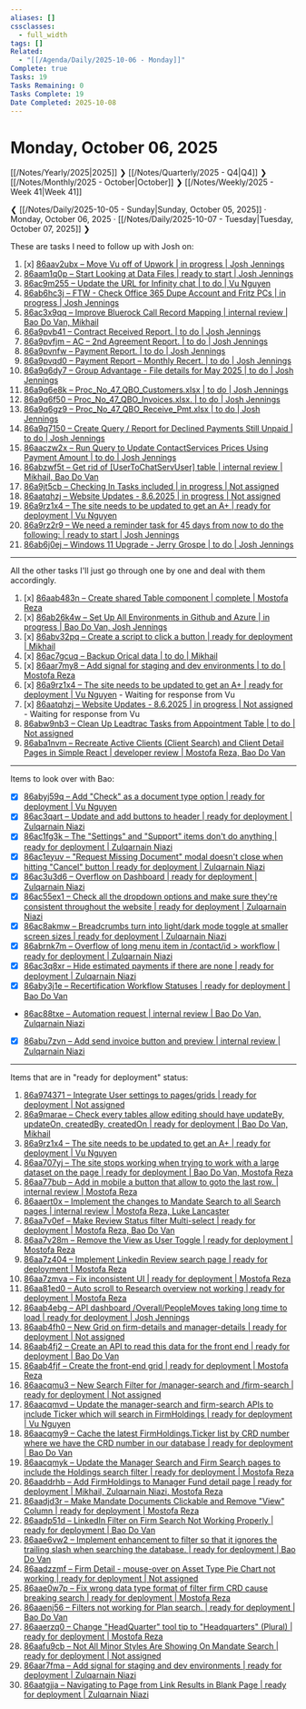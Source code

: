 ```yaml
---
aliases: []
cssclasses:
  - full_width
tags: []
Related:
  - "[[/Agenda/Daily/2025-10-06 - Monday]]"
Complete: true
Tasks: 19
Tasks Remaining: 0
Tasks Complete: 19
Date Completed: 2025-10-08
---
```

# Monday, October 06, 2025

[[/Notes/Yearly/2025|2025]] ❯ [[/Notes/Quarterly/2025 - Q4|Q4]] ❯ [[/Notes/Monthly/2025 - October|October]] ❯ [[/Notes/Weekly/2025 - Week 41|Week 41]]

❮ [[/Notes/Daily/2025-10-05 - Sunday|Sunday, October 05, 2025]] · Monday, October 06, 2025 · [[/Notes/Daily/2025-10-07 - Tuesday|Tuesday, October 07, 2025]] ❯


These are tasks I need to follow up with Josh on:

1. [x] [86aav2ubx – Move Vu off of Upwork | in progress | Josh Jennings](https://app.clickup.com/t/86aav2ubx)
2. [86aam1q0p – Start Looking at Data Files | ready to start | Josh Jennings](https://app.clickup.com/t/86aam1q0p)
3. [86ac9m255 – Update the URL for Infinity chat | to do | Vu Nguyen](https://app.clickup.com/t/86ac9m255)
4. [86ab6hc3j – FTW - Check Office 365 Dupe Account and Fritz PCs | in progress | Josh Jennings](https://app.clickup.com/t/86ab6hc3j)
5. [86ac3x9qq – Improve Bluerock Call Record Mapping | internal review | Bao Do Van, Mikhail](https://app.clickup.com/t/86ac3x9qq)
6. [86a9pvb41 – Contract Received Report. | to do | Josh Jennings](https://app.clickup.com/t/86a9pvb41)
7. [86a9pvfjm – AC – 2nd Agreement Report. | to do | Josh Jennings](https://app.clickup.com/t/86a9pvfjm)
8. [86a9pvnfw – Payment Report. | to do | Josh Jennings](https://app.clickup.com/t/86a9pvnfw)
9. [86a9pvqd0 – Payment Report – Monthly Recert. | to do | Josh Jennings](https://app.clickup.com/t/86a9pvqd0)
10. [86a9q6dy7 – Group Advantage - File details for May 2025 | to do | Josh Jennings](https://app.clickup.com/t/86a9q6dy7)
11. [86a9q6e8k – Proc_No_47_QBO_Customers.xlsx | to do | Josh Jennings](https://app.clickup.com/t/86a9q6e8k)
12. [86a9q6f50 – Proc_No_47_QBO_Invoices.xlsx. | to do | Josh Jennings](https://app.clickup.com/t/86a9q6f50)
13. [86a9q6gz9 – Proc_No_47_QBO_Receive_Pmt.xlsx | to do | Josh Jennings](https://app.clickup.com/t/86a9q6gz9)
14. [86a9q7150 – Create Query / Report for Declined Payments Still Unpaid | to do | Josh Jennings](https://app.clickup.com/t/86a9q7150)
15. [86aaczw2x – Run Query to Update ContactServices Prices Using Payment Amount | to do | Josh Jennings](https://app.clickup.com/t/86aaczw2x)
16. [86abzwf5t – Get rid of [UserToChatServUser] table | internal review | Mikhail, Bao Do Van](https://app.clickup.com/t/86abzwf5t)
17. [86a9jt5cb – Checking In Tasks included | in progress | Not assigned](https://app.clickup.com/t/86a9jt5cb)
18. [86aatqhzj – Website Updates - 8.6.2025 | in progress | Not assigned](https://app.clickup.com/t/86aatqhzj)
19. [86a9rz1x4 – The site needs to be updated to get an A+ | ready for deployment | Vu Nguyen](https://app.clickup.com/t/86a9rz1x4)
20. [86a9rz2r9 – We need a reminder task for 45 days from now to do the following: | ready to start | Josh Jennings](https://app.clickup.com/t/86a9rz2r9)
21. [86ab6j0ej – Windows 11 Upgrade - Jerry Grospe | to do | Josh Jennings](https://app.clickup.com/t/86ab6j0ej)

---

All the other tasks I'll just go through one by one and deal with them accordingly.

1. [x] [86aab483n – Create shared Table component | complete | Mostofa Reza](https://app.clickup.com/t/86aab483n)
2. [x] [86ab26k4w – Set Up All Environments in Github and Azure | in progress | Bao Do Van, Josh Jennings](https://app.clickup.com/t/86ab26k4w)
3. [x] [86abv32pq – Create a script to click a button | ready for deployment | Mikhail](https://app.clickup.com/t/86abv32pq)
4. [x] [86ac7gcuq – Backup Orical data | to do | Mikhail](https://app.clickup.com/t/86ac7gcuq)
5. [x] [86aar7my8 – Add signal for staging and dev environments | to do | Mostofa Reza](https://app.clickup.com/t/86aar7my8)
6. [x] [86a9rz1x4 – The site needs to be updated to get an A+ | ready for deployment | Vu Nguyen](https://app.clickup.com/t/86a9rz1x4) - Waiting for response from Vu
7. [x] [86aatqhzj – Website Updates - 8.6.2025 | in progress | Not assigned](https://app.clickup.com/t/86aatqhzj) - Waiting for response from Vu
8. [86abw9nb3 – Clean Up Leadtrac Tasks from Appointment Table | to do | Not assigned](https://app.clickup.com/t/86abw9nb3)
9. [86aba1nvm – Recreate Active Clients (Client Search) and Client Detail Pages in Simple React | developer review | Mostofa Reza, Bao Do Van](https://app.clickup.com/t/86aba1nvm)

----

Items to look over with Bao:

- [x] [86abyj59q – Add "Check" as a document type option | ready for deployment | Vu Nguyen](https://app.clickup.com/t/86abyj59q)  
- [x] [86ac3qart – Update and add buttons to header | ready for deployment | Zulqarnain Niazi](https://app.clickup.com/t/86ac3qart)  
- [x] [86ac1fg3k – The "Settings" and "Support" items don't do anything | ready for deployment | Zulqarnain Niazi](https://app.clickup.com/t/86ac1fg3k)  
- [x] [86ac1eyuv – "Request Missing Document" modal doesn't close when hitting "Cancel" button | ready for deployment | Zulqarnain Niazi](https://app.clickup.com/t/86ac1eyuv)  
- [x] [86ac3u3d6 – Overflow on Dashboard | ready for deployment | Zulqarnain Niazi](https://app.clickup.com/t/86ac3u3d6)  
- [x] [86ac55ex1 – Check all the dropdown options and make sure they're consistent throughout the website | ready for deployment | Zulqarnain Niazi](https://app.clickup.com/t/86ac55ex1)  
- [x] [86ac8akmw – Breadcrumbs turn into light/dark mode toggle at smaller screen sizes | ready for deployment | Zulqarnain Niazi](https://app.clickup.com/t/86ac8akmw)  
- [x] [86abrnk7m – Overflow of long menu item in /contact/id > workflow | ready for deployment | Zulqarnain Niazi](https://app.clickup.com/t/86abrnk7m)  
- [x] [86ac3q8xr – Hide estimated payments if there are none | ready for deployment | Zulqarnain Niazi](https://app.clickup.com/t/86ac3q8xr)  
- [x] [86aby3j1e – Recertification Workflow Statuses | ready for deployment | Bao Do Van](https://app.clickup.com/t/86aby3j1e)  
- [86ac88txe – Automation request | internal review | Bao Do Van, Zulqarnain Niazi](https://app.clickup.com/t/86ac88txe)  
- [x] [86abu7zvn – Add send invoice button and preview | internal review | Zulqarnain Niazi](https://app.clickup.com/t/86abu7zvn)

---

Items that are in "ready for deployment" status:

1. [86a974371 – Integrate User settings to pages/grids | ready for deployment | Not assigned](https://app.clickup.com/t/86a974371)
2. [86a9marae – Check every tables allow editing should have updateBy, updateOn, createdBy, createdOn | ready for deployment | Bao Do Van, Mikhail](https://app.clickup.com/t/86a9marae)
3. [86a9rz1x4 – The site needs to be updated to get an A+ | ready for deployment | Vu Nguyen](https://app.clickup.com/t/86a9rz1x4)
4. [86aa707yj – The site stops working when trying to work with a large dataset on the page | ready for deployment | Bao Do Van, Mostofa Reza](https://app.clickup.com/t/86aa707yj)
5. [86aa77bub – Add in mobile a button that allow to goto the last row. | internal review | Mostofa Reza](https://app.clickup.com/t/86aa77bub)
6. [86aaert0x – Implement the changes to Mandate Search to all Search pages | internal review | Mostofa Reza, Luke Lancaster](https://app.clickup.com/t/86aaert0x)
7. [86aa7v0ef – Make Review Status filter Multi-select | ready for deployment | Mostofa Reza, Bao Do Van](https://app.clickup.com/t/86aa7v0ef)
8. [86aa7v28m – Remove the View as User Toggle | ready for deployment | Mostofa Reza](https://app.clickup.com/t/86aa7v28m)
9. [86aa7z404 – Implement Linkedin Review search page | ready for deployment | Mostofa Reza](https://app.clickup.com/t/86aa7z404)
10. [86aa7zmva – Fix inconsistent UI | ready for deployment | Mostofa Reza](https://app.clickup.com/t/86aa7zmva)
11. [86aa81ed0 – Auto scroll to Research overview not working | ready for deployment | Mostofa Reza](https://app.clickup.com/t/86aa81ed0)
12. [86aab4ebg – API dashboard /Overall/PeopleMoves taking long time to load | ready for deployment | Josh Jennings](https://app.clickup.com/t/86aab4ebg)
13. [86aab4fh0 – New Grid on firm-details and manager-details | ready for deployment | Not assigned](https://app.clickup.com/t/86aab4fh0)
14. [86aab4fj2 – Create an API to read this data for the front end | ready for deployment | Bao Do Van](https://app.clickup.com/t/86aab4fj2)
15. [86aab4fjf – Create the front-end grid | ready for deployment | Mostofa Reza](https://app.clickup.com/t/86aab4fjf)
16. [86aacqmu3 – New Search Filter for /manager-search and /firm-search | ready for deployment | Not assigned](https://app.clickup.com/t/86aacqmu3)
17. [86aacqmvd – Update the manager-search and firm-search APIs to include Ticker which will search in FirmHoldings | ready for deployment | Vu Nguyen](https://app.clickup.com/t/86aacqmvd)
18. [86aacqmy9 – Cache the latest FirmHoldings.Ticker list by CRD number where we have the CRD number in our database | ready for deployment | Bao Do Van](https://app.clickup.com/t/86aacqmy9)
19. [86aacqmyk – Update the Manager Search and Firm Search pages to include the Holdings search filter | ready for deployment | Mostofa Reza](https://app.clickup.com/t/86aacqmyk)
20. [86aaddrhb – Add FirmHoldings to Manager Fund detail page | ready for deployment | Mikhail, Zulqarnain Niazi, Mostofa Reza](https://app.clickup.com/t/86aaddrhb)
21. [86aadjd3r – Make Mandate Documents Clickable and Remove "View" Column | ready for deployment | Mostofa Reza](https://app.clickup.com/t/86aadjd3r)
22. [86aadp51d – LinkedIn Filter on Firm Search Not Working Properly | ready for deployment | Bao Do Van](https://app.clickup.com/t/86aadp51d)
23. [86aae6vw2 – Implement enhancement to filter so that it ignores the trailing slash when searching the database. | ready for deployment | Bao Do Van](https://app.clickup.com/t/86aae6vw2)
24. [86aadzzmf – Firm Detail - mouse-over on Asset Type Pie Chart not working | ready for deployment | Not assigned](https://app.clickup.com/t/86aadzzmf)
25. [86aae0w7p – Fix wrong data type format of filter firm CRD cause breaking search | ready for deployment | Mostofa Reza](https://app.clickup.com/t/86aae0w7p)
26. [86aaenj56 – Filters not working for Plan search. | ready for deployment | Bao Do Van](https://app.clickup.com/t/86aaenj56)
27. [86aaerzq0 – Change "HeadQuarter" tool tip to "Headquarters" (Plural) | ready for deployment | Mostofa Reza](https://app.clickup.com/t/86aaerzq0)
28. [86aafu9cb – Not All Minor Styles Are Showing On Mandate Search | ready for deployment | Not assigned](https://app.clickup.com/t/86aafu9cb)
29. [86aar7fma – Add signal for staging and dev environments | ready for deployment | Zulqarnain Niazi](https://app.clickup.com/t/86aar7fma)
30. [86aatgjja – Navigating to Page from Link Results in Blank Page | ready for deployment | Zulqarnain Niazi](https://app.clickup.com/t/86aatgjja)
